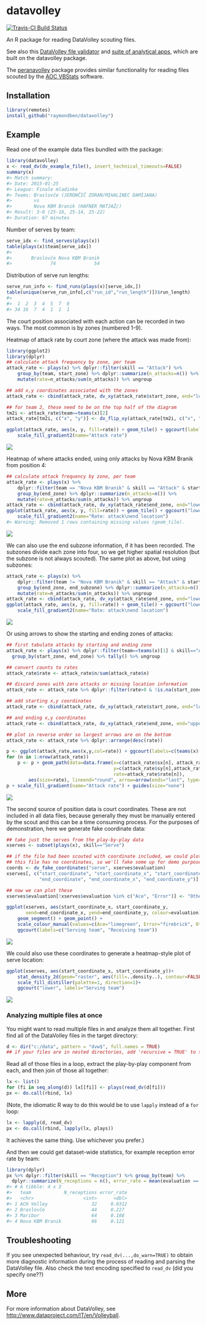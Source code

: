 
<!-- README.md is generated from README.Rmd. Please edit that file -->

# datavolley

[![Travis-CI Build
Status](https://travis-ci.org/raymondben/datavolley.svg?branch=master)](https://travis-ci.org/raymondben/datavolley)

An R package for reading DataVolley scouting files.

See also this [DataVolley file
validator](https://apps.untan.gl/dvalidate/) and [suite of analytical
apps](https://apps.untan.gl/), which are built on the datavolley
package.

The [peranavolley](https://github.com/raymondben/peranavolley) package
provides similar functionality for reading files scouted by the [AOC
VBStats](http://peranasports.com/software/vbstatshd/) software.

## Installation

``` r
library(remotes)
install_github("raymondben/datavolley")
```

## Example

Read one of the example data files bundled with the package:

``` r
library(datavolley)
x <- read_dv(dv_example_file(), insert_technical_timeouts=FALSE)
summary(x)
#> Match summary:
#> Date: 2015-01-25
#> League: Finale mladinke
#> Teams: Braslovče (JERONČIČ ZORAN/MIHALINEC DAMIJANA)
#>        vs
#>        Nova KBM Branik (HAFNER MATJAŽ/)
#> Result: 3-0 (25-16, 25-14, 25-22)
#> Duration: 67 minutes
```

Number of serves by team:

``` r
serve_idx <- find_serves(plays(x))
table(plays(x)$team[serve_idx])
#> 
#>       Braslovče Nova KBM Branik 
#>              74              54
```

Distribution of serve run lengths:

``` r
serve_run_info <- find_runs(plays(x)[serve_idx,])
table(unique(serve_run_info[,c("run_id","run_length")])$run_length)
#> 
#>  1  2  3  4  5  7  8 
#> 34 16  7  4  1  1  1
```

The court position associated with each action can be recorded in two
ways. The most common is by zones (numbered 1-9).

Heatmap of attack rate by court zone (where the attack was made from):

``` r
library(ggplot2)
library(dplyr)
## calculate attack frequency by zone, per team
attack_rate <- plays(x) %>% dplyr::filter(skill == "Attack") %>%
    group_by(team, start_zone) %>% dplyr::summarize(n_attacks=n()) %>%
    mutate(rate=n_attacks/sum(n_attacks)) %>% ungroup

## add x,y coordinates associated with the zones
attack_rate <- cbind(attack_rate, dv_xy(attack_rate$start_zone, end="lower"))

## for team 2, these need to be on the top half of the diagram
tm2i <- attack_rate$team==teams(x)[2]
attack_rate[tm2i, c("x", "y")] <- dv_flip_xy(attack_rate[tm2i, c("x", "y")])

ggplot(attack_rate, aes(x, y, fill=rate)) + geom_tile() + ggcourt(labels=teams(x)) +
    scale_fill_gradient2(name="Attack rate")
```

![](man/figures/README-unnamed-chunk-6-1.png)<!-- -->

Heatmap of where attacks ended, using only attacks by Nova KBM Branik
from position 4:

``` r
## calculate attack frequency by zone, per team
attack_rate <- plays(x) %>% 
    dplyr::filter(team == "Nova KBM Branik" & skill == "Attack" & start_zone == 4) %>%
    group_by(end_zone) %>% dplyr::summarize(n_attacks=n()) %>%
    mutate(rate=n_attacks/sum(n_attacks)) %>% ungroup
attack_rate <- cbind(attack_rate, dv_xy(attack_rate$end_zone, end="lower"))
ggplot(attack_rate, aes(x, y, fill=rate)) + geom_tile() + ggcourt("lower", labels = NULL) +
    scale_fill_gradient2(name="Rate: attack\nend location")
#> Warning: Removed 1 rows containing missing values (geom_tile).
```

![](man/figures/README-unnamed-chunk-7-1.png)<!-- -->

We can also use the end subzone information, if it has been recorded.
The subzones divide each zone into four, so we get higher spatial
resolution (but the subzone is not always scouted). The same plot as
above, but using subzones:

``` r
attack_rate <- plays(x) %>% 
    dplyr::filter(team != "Nova KBM Branik" & skill == "Attack" & start_zone == 4 & !is.na(end_subzone)) %>%
    group_by(end_zone, end_subzone) %>% dplyr::summarize(n_attacks=n()) %>%
    mutate(rate=n_attacks/sum(n_attacks)) %>% ungroup
attack_rate <- cbind(attack_rate, dv_xy(attack_rate$end_zone, end="lower", subzones = attack_rate$end_subzone))
ggplot(attack_rate, aes(x, y, fill=rate)) + geom_tile() + ggcourt("lower", labels = NULL) +
    scale_fill_gradient2(name="Rate: attack\nend location")
```

![](man/figures/README-unnamed-chunk-8-1.png)<!-- -->

Or using arrows to show the starting and ending zones of attacks:

``` r
## first tabulate attacks by starting and ending zone
attack_rate <- plays(x) %>% dplyr::filter(team==teams(x)[1] & skill=="Attack") %>%
  group_by(start_zone, end_zone) %>% tally() %>% ungroup

## convert counts to rates
attack_rate$rate <- attack_rate$n/sum(attack_rate$n)

## discard zones with zero attacks or missing location information
attack_rate <- attack_rate %>% dplyr::filter(rate>0 & !is.na(start_zone) & !is.na(end_zone))

## add starting x,y coordinates
attack_rate <- cbind(attack_rate, dv_xy(attack_rate$start_zone, end="lower", xynames=c("sx","sy")))

## and ending x,y coordinates
attack_rate <- cbind(attack_rate, dv_xy(attack_rate$end_zone, end="upper", xynames=c("ex","ey")))

## plot in reverse order so largest arrows are on the bottom
attack_rate <- attack_rate %>% dplyr::arrange(desc(rate))

p <- ggplot(attack_rate,aes(x,y,col=rate)) + ggcourt(labels=c(teams(x)[1],""))
for (n in 1:nrow(attack_rate))
    p <- p + geom_path(data=data.frame(x=c(attack_rate$sx[n], attack_rate$ex[n]),
                                       y=c(attack_rate$sy[n],attack_rate$ey[n]),
                                       rate=attack_rate$rate[n]),
        aes(size=rate), lineend="round", arrow=arrow(ends="last", type="closed"))
p + scale_fill_gradient(name="Attack rate") + guides(size="none")
```

![](man/figures/README-unnamed-chunk-9-1.png)<!-- -->

The second source of position data is court coordinates. These are not
included in all data files, because generally they must be manually
entered by the scout and this can be a time consuming process. For the
purposes of demonstration, here we generate fake coordinate data:

``` r
## take just the serves from the play-by-play data
xserves <- subset(plays(x), skill=="Serve")

## if the file had been scouted with coordinate included, we could plot them directly
## this file has no coordinates, so we'll fake some up for demo purposes
coords <- dv_fake_coordinates("serve", xserves$evaluation)
xserves[, c("start_coordinate", "start_coordinate_x", "start_coordinate_y",
            "end_coordinate", "end_coordinate_x", "end_coordinate_y")] <- coords

## now we can plot these
xserves$evaluation[!xserves$evaluation %in% c("Ace", "Error")] <- "Other"

ggplot(xserves, aes(start_coordinate_x, start_coordinate_y,
       xend=end_coordinate_x, yend=end_coordinate_y, colour=evaluation))+
    geom_segment() + geom_point() +
    scale_colour_manual(values=c(Ace="limegreen", Error="firebrick", Other="dodgerblue")) +
    ggcourt(labels=c("Serving team", "Receiving team"))
```

![](man/figures/README-unnamed-chunk-10-1.png)<!-- -->

We could also use these coordinates to generate a heatmap-style plot of
serve location:

``` r
ggplot(xserves, aes(start_coordinate_x, start_coordinate_y))+
    stat_density_2d(geom="raster", aes(fill=..density..), contour=FALSE)+
    scale_fill_distiller(palette=1, direction=1)+
    ggcourt("lower", labels="Serving team")
```

![](man/figures/README-unnamed-chunk-11-1.png)<!-- -->

### Analyzing multiple files at once

You might want to read multiple files in and analyze them all together.
First find all of the DataVolley files in the target directory:

``` r
d <- dir("c:/data", pattern = "dvw$", full.names = TRUE)
## if your files are in nested directories, add 'recursive = TRUE' to the arguments
```

Read all of those files in a loop, extract the play-by-play component
from each, and then join of those all together:

``` r
lx <- list()
for (fi in seq_along(d)) lx[[fi]] <- plays(read_dv(d[fi]))
px <- do.call(rbind, lx)
```

(Note, the idiomatic R way to do this would be to use `lapply` instead
of a `for` loop:

``` r
lx <- lapply(d, read_dv)
px <- do.call(rbind, lapply(lx, plays))
```

It achieves the same thing. Use whichever you prefer.)

And then we could get dataset-wide statistics, for example reception
error rate by team:

``` r
library(dplyr)
px %>% dplyr::filter(skill == "Reception") %>% group_by(team) %>% 
  dplyr::summarize(N_receptions = n(), error_rate = mean(evaluation == "Error", na.rm = TRUE))
#> # A tibble: 4 x 3
#>   team            N_receptions error_rate
#>   <chr>                  <int>      <dbl>
#> 1 ACH Volley                32     0.0312
#> 2 Braslovče                 44     0.227 
#> 3 Maribor                   64     0.188 
#> 4 Nova KBM Branik           66     0.121
```

## Troubleshooting

If you see unexpected behaviour, try `read_dv(...,do_warn=TRUE)` to
obtain more diagnostic information during the process of reading and
parsing the DataVolley file. Also check the text encoding specified to
`read_dv` (did you specify one??)

## More

For more information about DataVolley, see
<http://www.dataproject.com/IT/en/Volleyball>.
